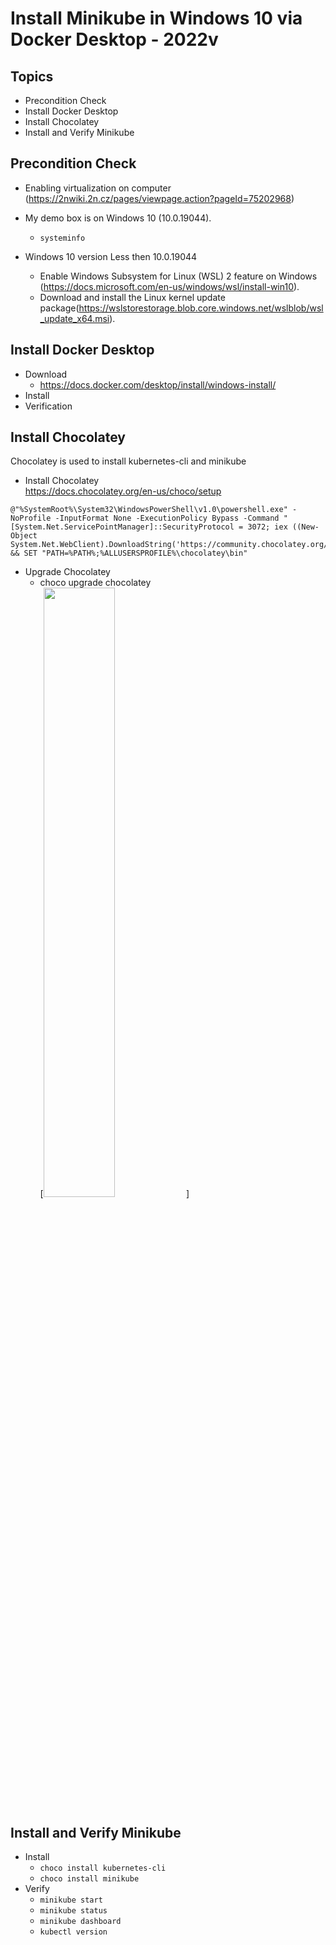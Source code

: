 # Install Minikube in Windows 10 via Docker Desktop - 2022v
## Topics
-  Precondition Check    
-  Install Docker Desktop  
-  Install Chocolatey 
-  Install and Verify Minikube     

## Precondition Check
- Enabling virtualization on computer (https://2nwiki.2n.cz/pages/viewpage.action?pageId=75202968)
- My demo box is on Windows 10 (10.0.19044).
    - `systeminfo` 

- Windows 10 version Less then 10.0.19044
    - Enable Windows Subsystem for Linux (WSL) 2 feature on Windows (https://docs.microsoft.com/en-us/windows/wsl/install-win10).
    - Download and install the Linux kernel update package(https://wslstorestorage.blob.core.windows.net/wslblob/wsl_update_x64.msi).

## Install Docker Desktop 
- Download
    - https://docs.docker.com/desktop/install/windows-install/
- Install
- Verification

## Install Chocolatey
Chocolatey is used to install kubernetes-cli and minikube   
- Install Chocolatey   
https://docs.chocolatey.org/en-us/choco/setup       
``` 
@"%SystemRoot%\System32\WindowsPowerShell\v1.0\powershell.exe" -NoProfile -InputFormat None -ExecutionPolicy Bypass -Command "[System.Net.ServicePointManager]::SecurityProtocol = 3072; iex ((New-Object System.Net.WebClient).DownloadString('https://community.chocolatey.org/install.ps1'))" && SET "PATH=%PATH%;%ALLUSERSPROFILE%\chocolatey\bin"
```
- Upgrade Chocolatey
   - choco upgrade chocolatey   
[<image src="./images/upgrate.jpg" width="50%">]   

## Install and Verify Minikube  

- Install
  - `choco install kubernetes-cli`  
  - `choco install minikube`  
- Verify
  - `minikube start` 
  - `minikube status`  
  - `minikube dashboard`
  - `kubectl version`     



